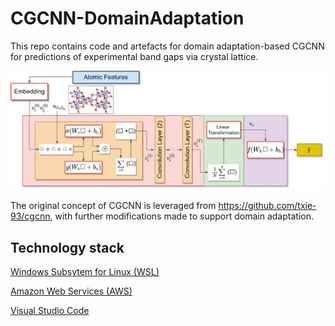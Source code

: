 # CGCNN-DomainAdaptation
This repo contains code and artefacts for domain adaptation-based CGCNN for predictions of experimental band gaps via crystal lattice. 

![image](https://github.com/hasmasood/DomainAdaptation-CGCNN/blob/main/images/cgcnn.jpg)

The original concept of CGCNN is leveraged from https://github.com/txie-93/cgcnn, with further modifications made to support domain adaptation.

## Technology stack
[Windows Subsytem for Linux (WSL)](https://learn.microsoft.com/en-us/windows/wsl/install)

[Amazon Web Services (AWS)](https://aws.amazon.com/)

[Visual Studio Code](https://code.visualstudio.com/)